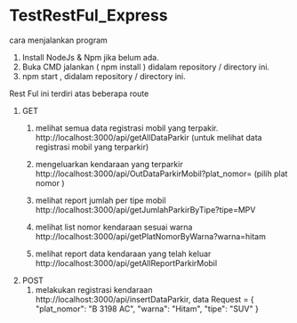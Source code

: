 # TestRestFul_Express

cara menjalankan program

1. Install NodeJs & Npm jika belum ada.
2. Buka CMD jalankan ( npm install ) didalam repository / directory ini.
3. npm start , didalam repository / directory ini.


Rest Ful ini terdiri atas beberapa route
1. GET
    1. melihat semua data registrasi mobil yang terpakir.
       http://localhost:3000/api/getAllDataParkir (untuk melihat data registrasi mobil yang terparkir)
    
    2. mengeluarkan kendaraan yang terparkir
       http://localhost:3000/api/OutDataParkirMobil?plat_nomor= (pilih plat nomor )
    
    3. melihat report jumlah per tipe mobil
       http://localhost:3000/api/getJumlahParkirByTipe?tipe=MPV
    
    4. melihat list nomor kendaraan sesuai warna
      http://localhost:3000/api/getPlatNomorByWarna?warna=hitam
    
    5. melihat report data kendaraan yang telah keluar
      http://localhost:3000/api/getAllReportParkirMobil
2. POST
      1. melakukan registrasi kendaraan
        http://localhost:3000/api/insertDataParkir, 
          data Request = {
                            "plat_nomor": "B 3198 AC",
                            "warna": "Hitam",
                            "tipe": "SUV"
                         } 
